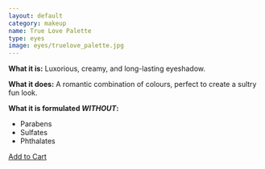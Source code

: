 ```yaml
---
layout: default
category: makeup
name: True Love Palette
type: eyes
image: eyes/truelove_palette.jpg
---
```


**What it is:**
Luxorious, creamy, and long-lasting eyeshadow.

**What it does:**
A romantic combination of colours, perfect to create a sultry fun look. 

**What it is formulated *WITHOUT*:**
- Parabens
- Sulfates 
- Phthalates 

<a class="milli btn" href="{{site.baseurl}}/cart">Add to Cart</a>

